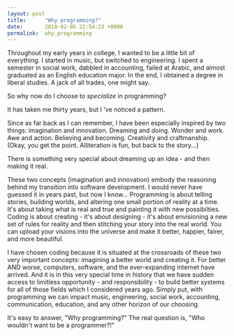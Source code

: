 ```yaml
---
layout: post
title:      "Why programming?"
date:       2018-02-05 22:54:23 +0000
permalink:  why_programming
---
```


Throughout my early years in college, I wanted to be a little bit of everything. I started in music, but switched to engineering. I spent a semester in social work, dabbled in accounting, failed at Arabic, and almost graduated as an English education major. In the end, I obtained a degree in liberal studies. A jack of all trades, one might say. 

So why now do I choose to *specialize* in programming? 

It has taken me thirty years, but I 've noticed a pattern. 

Since as far back as I can remember, I have been especially inspired by two things: imagination and innovation. Dreaming and doing. Wonder and work. Awe and action. Believing and becoming. Creativity and craftmanship. (Okay, you get the point. Alliteration is fun, but back to the story...) 

There is something very special about dreaming up an idea - and then making it real.

These two concepts (imagination and innovation) embody the reasoning behind my transition into software development. I would never have guessed it in years past, but now I know... Programming is about telling stories, building worlds, and altering one small portion of reality at a time. It's about taking what is real and true and painting it with new possibilties. Coding is about creating - it's about designing - it's about envisioning a new set of rules for reality and then stitching your story into the real world. You can upload your visions into the universe and make it better, happier, fairer, and more beautiful. 

I have chosen coding because it is situated at the crossroads of these two very important concepts: imagining a better world and creating it. For better AND worse, computers, software, and the ever-expanding internet have arrived. And it is in this very special time in history that we have sudden access to limitless opportunity - and responsibility - to build better systems for all of those fields which I considered years ago. Simply put, with programming we can impact music, engineering, social work, accounting, communication, education, and any other horizon of our choosing. 

It's easy to answer, "Why programming?" The real question is, "Who wouldn't want to be a programmer?!"





